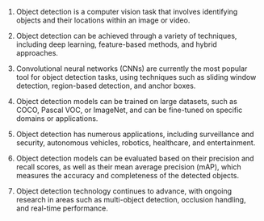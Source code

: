 1. Object detection is a computer vision task that involves identifying objects and their locations within an image or video.

2. Object detection can be achieved through a variety of techniques, including deep learning, feature-based methods, and hybrid approaches.

3. Convolutional neural networks (CNNs) are currently the most popular tool for object detection tasks, using techniques such as sliding window detection, region-based detection, and anchor boxes.

4. Object detection models can be trained on large datasets, such as COCO, Pascal VOC, or ImageNet, and can be fine-tuned on specific domains or applications.

5. Object detection has numerous applications, including surveillance and security, autonomous vehicles, robotics, healthcare, and entertainment.

6. Object detection models can be evaluated based on their precision and recall scores, as well as their mean average precision (mAP), which measures the accuracy and completeness of the detected objects.

7. Object detection technology continues to advance, with ongoing research in areas such as multi-object detection, occlusion handling, and real-time performance.